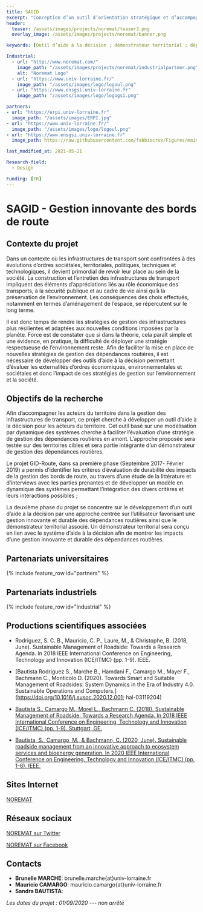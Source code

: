 ```yaml
---
title: SAGID
excerpt: "Conception d’un outil d’orientation stratégique et d’accompagnement à l’échelle d’un territoire pour la gestion raisonnée des bords de route"
header:
  teaser: /assets/images/projects/noremat/teaser3.png
  overlay_image: /assets/images/projects/noremat/banner.png

keywords: [Outil d’aide à la décision ; démonstrateur territorial ; dépendances routières]

Industrial:
  - url: "http://www.noremat.com/"
    image_path: "/assets/images/projects/noremat/industrialpartner.png"
    alt: "Noremat Logo"
  - url: "https://www.univ-lorraine.fr/"
    image_path: "/assets/images/logo/logoul.png"
  - url: "https://www.ensgsi.univ-lorraine.fr"
    image_path: "/assets/images/logo/logogsi.png"

partners:
- url: "https://erpi.univ-lorraine.fr"
  image_path: "/assets/images/ERPI.jpg"
- url: "https://www.univ-lorraine.fr/"
  image_path: "/assets/images/logo/logoul.png"
- url: "https://www.ensgsi.univ-lorraine.fr"
  image_path: https://raw.githubusercontent.com/fabbiocrux/Figures/main/Logos/ENSGSI/ENSGSI.jpg

last_modified_at: 2021-05-21

Research-field:
  - Design

Funding: [FR]
---
```


# SAGID - Gestion innovante des bords de route

## Contexte du projet

Dans un contexte où les infrastructures de transport sont confrontées à des évolutions d’ordres sociétales, territoriales, politiques, techniques et technologiques, il devient primordial de revoir leur place au sein de la société. La construction et l’entretien des infrastructures de transport impliquent des éléments d’appréciations liés au rôle économique des transports, à la sécurité publique et au cadre de vie ainsi qu’à la préservation de l’environnement. Les conséquences des choix effectués, notamment en termes d’aménagement de l’espace, se répercutent sur le long terme.   

Il est donc temps de rendre les stratégies de gestion des infrastructures plus résilientes et adaptées aux nouvelles conditions imposées par la planète. Force est de constater que si dans la théorie, cela paraît simple et une évidence, en pratique, la difficulté de déployer une stratégie respectueuse de l’environnement reste. Afin de faciliter la mise en place de nouvelles stratégies de gestion des dépendances routières, il est nécessaire de développer des outils d’aide à la décision permettant d’évaluer les externalités d’ordres économiques, environnementales et sociétales et donc l’impact de ces stratégies de gestion sur l’environnement et la société.



## Objectifs de la recherche

Afin d’accompagner les acteurs du territoire dans la gestion des infrastructures de transport, ce projet cherche à développer un outil d’aide à la décision pour les acteurs du territoire. Cet outil basé sur une modélisation par dynamique des systèmes cherche à faciliter l’évaluation d’une stratégie de gestion des dépendances routières en amont. L’approche proposée sera testée sur des territoires cibles et sera partie intégrante d’un démonstrateur de gestion des dépendances routières.  

Le projet GID-Route, dans sa première phase (Septembre 2017- Février 2019) a permis d’identifier les critères d’évaluation de durabilité des impacts de la gestion des bords de route, au travers d’une étude de la littérature et d’interviews avec les parties prenantes et de développer un modèle en dynamique des systèmes permettant l’intégration des divers critères et leurs interactions possibles ;  

La deuxième phase du projet se concentre sur le développement d’un outil d’aide à la décision par une approche centrée sur l’utilisateur favorisant une gestion innovante et durable des dépendances routières ainsi que le démonstrateur territorial associé. Un démonstrateur territorial sera conçu en lien avec le système d’aide à la décision afin de montrer les impacts d’une gestion innovante et durable des dépendances routières.


## Partenariats universitaires

{% include feature_row id="partners" %}


## Partenariats industriels

{% include feature_row id="Industrial" %}


## Productions scientifiques associées

- Rodriguez, S. C. B., Mauricio, C. P., Laure, M., & Christophe, B. (2018, June). Sustainable Management of Roadside: Towards a Research Agenda. In 2018 IEEE International Conference on Engineering, Technology and Innovation (ICE/ITMC) (pp. 1-9). IEEE.

- [Bautista Rodriguez S., Marche B., Hamdani F., Camargo M., Mayer F., Bachmann C., Monticolo D.  (2020). Towards Smart and Suitable Management of Roadsides: System Dynamics in the Era of Industry 4.0. Sustainable Operations and Computers.](https://doi.org/10.1016/j.susoc.2020.12.001; hal-03119204)

- [Bautista S., Camargo M., Morel L., Bachmann C. (2018). Sustainable Management of Roadside: Towards a Research Agenda. In 2018 IEEE International Conference on Engineering, Technology and Innovation (ICE/ITMC) (pp. 1-9). Stuttgart, GE.](https://doi.org/10.1109/ICE.2018.8436326)  

- [Bautista, S., Camargo, M., & Bachmann, C. (2020, June). Sustainable roadside management from an innovative approach to ecosystem services and bioenergy generation. In 2020 IEEE International Conference on Engineering, Technology and Innovation (ICE/ITMC) (pp. 1-6). IEEE.](https://www.researchgate.net/publication/345085926_Sustainable_roadside_management_from_an_innovative_approach_to_ecosystem_services_and_bioenergy_generation)

## Sites Internet

<i class="fas fa-link"></i> [NOREMAT](https://www.noremat.fr)  



##  Réseaux sociaux

<i class="fab fa-twitter-square"></i> [NOREMAT sur Twitter](https://twitter.com/noremat_?lang=fr)  

<i class="fab fa-linkedin"></i> [NOREMAT sur Facebook](https://fr-fr.facebook.com/noremat)




## Contacts
* **Brunelle MARCHE**: brunelle.marche{at}univ-lorraine.fr
* **Mauricio CAMARGO**: mauricio.camargo{at}univ-lorraine.fr
* **Sandra BAUTISTA**:



 *Les dates du projet : 01/09/2020 --- non arrêté*
